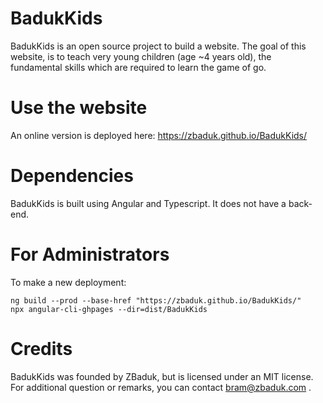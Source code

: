 # BadukKids

BadukKids is an open source project to build a website. The goal of this website, is to teach very young children (age ~4 years old), the fundamental skills which are required to learn the game of go.

# Use the website

An online version is deployed here: https://zbaduk.github.io/BadukKids/

# Dependencies

BadukKids is built using Angular and Typescript.
It does not have a back-end.

# For Administrators

To make a new deployment:

    ng build --prod --base-href "https://zbaduk.github.io/BadukKids/"
    npx angular-cli-ghpages --dir=dist/BadukKids

# Credits

BadukKids was founded by ZBaduk, but is licensed under an MIT license.
For additional question or remarks, you can contact bram@zbaduk.com .
